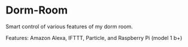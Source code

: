 # Dorm-Room
Smart control of various features of my dorm room.

Features: Amazon Alexa, IFTTT, Particle, and Raspberry Pi (model 1 b+)
